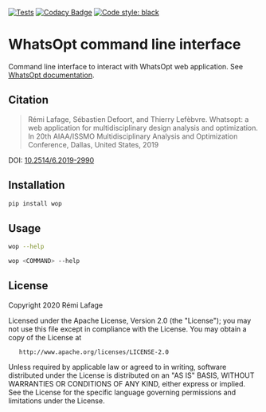 [![Tests](https://github.com/OneraHub/WhatsOpt-CLI/workflows/Tests/badge.svg)](https://github.com/OneraHub/WhatsOpt-CLI/actions?query=workflow%3ATests)
[![Codacy Badge](https://app.codacy.com/project/badge/Grade/78559b54a0db44e5aeb5b0a3f5dcf9e2)](https://www.codacy.com/gh/OneraHub/WhatsOpt-CLI/dashboard?utm_source=github.com&amp;utm_medium=referral&amp;utm_content=OneraHub/WhatsOpt-CLI&amp;utm_campaign=Badge_Grade)
[![Code style: black](https://img.shields.io/badge/code%20style-black-000000.svg)](https://github.com/ambv/black)

# WhatsOpt command line interface

Command line interface to interact with WhatsOpt web application. See [WhatsOpt documentation](https://github.com/OneraHub/WhatsOpt-Doc).

## Citation
>Rémi  Lafage,  Sébastien  Defoort,  and  Thierry  Lefèbvre. Whatsopt: a web application for multidisciplinary design analysis and optimization. In 20th AIAA/ISSMO Multidisciplinary Analysis and Optimization Conference, Dallas, United States, 2019

DOI: [10.2514/6.2019-2990](https://doi.org/10.2514/6.2019-2990)

## Installation
```bash
pip install wop
```

## Usage
```bash
wop --help
```

```bash
wop <COMMAND> --help
```

## License

   Copyright 2020 Rémi Lafage

   Licensed under the Apache License, Version 2.0 (the "License");
   you may not use this file except in compliance with the License.
   You may obtain a copy of the License at

       http://www.apache.org/licenses/LICENSE-2.0

   Unless required by applicable law or agreed to in writing, software
   distributed under the License is distributed on an "AS IS" BASIS,
   WITHOUT WARRANTIES OR CONDITIONS OF ANY KIND, either express or implied.
   See the License for the specific language governing permissions and
   limitations under the License.

